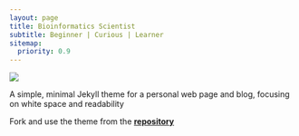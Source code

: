 ```yaml
---
layout: page
title: Bioinformatics Scientist
subtitle: Beginner | Curious | Learner
sitemap:
  priority: 0.9
---
```


<img src="{{ '/assets/img/DNA.jpg' | prepend: site.baseurl }}" id="about-img">

<div id="describe-text">
	<p>A simple, minimal Jekyll theme for a personal web page and blog, focusing on white space and readability</p>
	<p>Fork and use the theme from the <strong> <a href="https://github.com/knhash/Pudhina"> repository</a> </strong></p>
</div>
